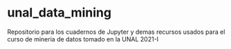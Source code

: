 # unal_data_mining
Repositorio para los cuadernos de Jupyter y demas recursos usados para el curso de mineria de datos tomado en la UNAL 2021-I

